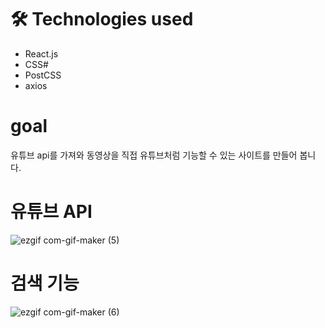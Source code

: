 # 🛠️ Technologies used

- React.js
- CSS#
- PostCSS
- axios

# goal

유튜브 api를 가져와 동영상을 직접 유튜브처럼 기능할 수 있는 사이트를 만들어 봅니다.

# 유튜브 API
![ezgif com-gif-maker (5)](https://user-images.githubusercontent.com/54207332/157363276-417c4d95-bd10-45ca-a406-aa9e549023f5.gif)

# 검색 기능
![ezgif com-gif-maker (6)](https://user-images.githubusercontent.com/54207332/157364453-57e58a41-7f53-4be2-87a6-bf931dff83e8.gif)
